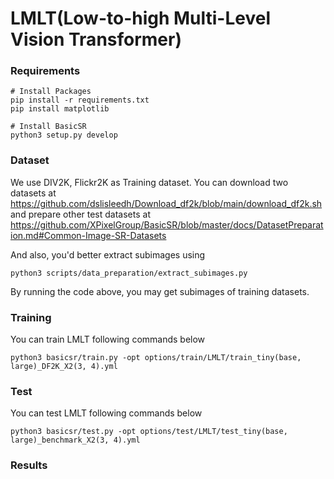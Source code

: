 # LMLT(Low-to-high Multi-Level Vision Transformer)

### Requirements
```
# Install Packages
pip install -r requirements.txt
pip install matplotlib

# Install BasicSR
python3 setup.py develop
```


### Dataset
We use DIV2K, Flickr2K as Training dataset.
You can download two datasets at https://github.com/dslisleedh/Download_df2k/blob/main/download_df2k.sh
and prepare other test datasets at https://github.com/XPixelGroup/BasicSR/blob/master/docs/DatasetPreparation.md#Common-Image-SR-Datasets

And also, you'd better extract subimages using 
```
python3 scripts/data_preparation/extract_subimages.py
```
By running the code above, you may get subimages of training datasets.



### Training
You can train LMLT following commands below 
```
python3 basicsr/train.py -opt options/train/LMLT/train_tiny(base, large)_DF2K_X2(3, 4).yml
```


### Test
You can test LMLT following commands below
```
python3 basicsr/test.py -opt options/test/LMLT/test_tiny(base, large)_benchmark_X2(3, 4).yml
```


### Results
